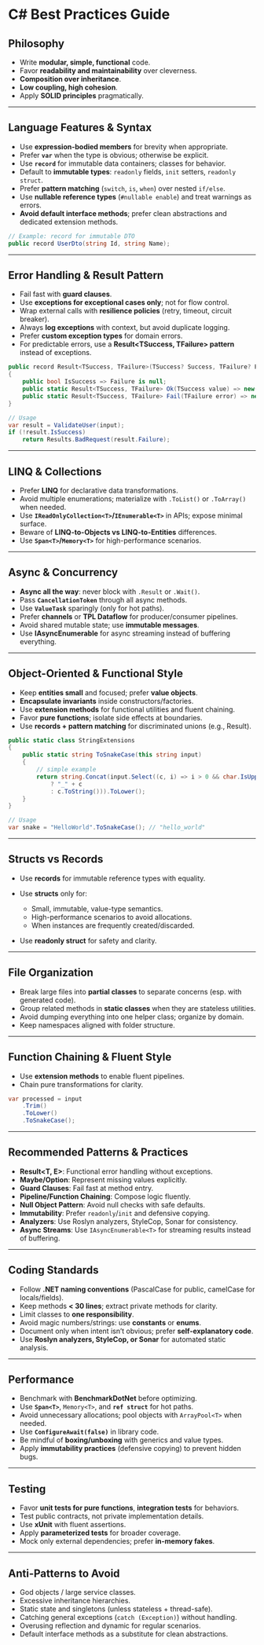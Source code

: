# C# Best Practices Guide

## Philosophy

* Write **modular, simple, functional** code.
* Favor **readability and maintainability** over cleverness.
* **Composition over inheritance**.
* **Low coupling, high cohesion**.
* Apply **SOLID principles** pragmatically.

---

## Language Features & Syntax

* Use **expression-bodied members** for brevity when appropriate.
* Prefer **`var`** when the type is obvious; otherwise be explicit.
* Use **`record`** for immutable data containers; classes for behavior.
* Default to **immutable types**: `readonly` fields, `init` setters, `readonly struct`.
* Prefer **pattern matching** (`switch`, `is`, `when`) over nested `if/else`.
* Use **nullable reference types** (`#nullable enable`) and treat warnings as errors.
* **Avoid default interface methods**; prefer clean abstractions and dedicated extension methods.

```csharp
// Example: record for immutable DTO
public record UserDto(string Id, string Name);
```

---

## Error Handling & Result Pattern

* Fail fast with **guard clauses**.
* Use **exceptions for exceptional cases only**; not for flow control.
* Wrap external calls with **resilience policies** (retry, timeout, circuit breaker).
* Always **log exceptions** with context, but avoid duplicate logging.
* Prefer **custom exception types** for domain errors.
* For predictable errors, use a **Result\<TSuccess, TFailure> pattern** instead of exceptions.

```csharp
public record Result<TSuccess, TFailure>(TSuccess? Success, TFailure? Failure)
{
    public bool IsSuccess => Failure is null;
    public static Result<TSuccess, TFailure> Ok(TSuccess value) => new(value, default);
    public static Result<TSuccess, TFailure> Fail(TFailure error) => new(default, error);
}

// Usage
var result = ValidateUser(input);
if (!result.IsSuccess)
    return Results.BadRequest(result.Failure);
```

---

## LINQ & Collections

* Prefer **LINQ** for declarative data transformations.
* Avoid multiple enumerations; materialize with `.ToList()` or `.ToArray()` when needed.
* Use **`IReadOnlyCollection<T>`/`IEnumerable<T>`** in APIs; expose minimal surface.
* Beware of **LINQ-to-Objects vs LINQ-to-Entities** differences.
* Use **`Span<T>`/`Memory<T>`** for high-performance scenarios.

---

## Async & Concurrency

* **Async all the way**: never block with `.Result` or `.Wait()`.
* Pass **`CancellationToken`** through all async methods.
* Use **`ValueTask`** sparingly (only for hot paths).
* Prefer **channels** or **TPL Dataflow** for producer/consumer pipelines.
* Avoid shared mutable state; use **immutable messages**.
* Use **IAsyncEnumerable<T>** for async streaming instead of buffering everything.

---

## Object-Oriented & Functional Style

* Keep **entities small** and focused; prefer **value objects**.
* **Encapsulate invariants** inside constructors/factories.
* Use **extension methods** for functional utilities and fluent chaining.
* Favor **pure functions**; isolate side effects at boundaries.
* Use **records + pattern matching** for discriminated unions (e.g., Result<T>).

```csharp
public static class StringExtensions
{
    public static string ToSnakeCase(this string input)
    {
        // simple example
        return string.Concat(input.Select((c, i) => i > 0 && char.IsUpper(c)
            ? "_" + c
            : c.ToString())).ToLower();
    }
}

// Usage
var snake = "HelloWorld".ToSnakeCase(); // "hello_world"
```

---

## Structs vs Records

* Use **records** for immutable reference types with equality.
* Use **structs** only for:

  * Small, immutable, value-type semantics.
  * High-performance scenarios to avoid allocations.
  * When instances are frequently created/discarded.
* Use **readonly struct** for safety and clarity.

---

## File Organization

* Break large files into **partial classes** to separate concerns (esp. with generated code).
* Group related methods in **static classes** when they are stateless utilities.
* Avoid dumping everything into one helper class; organize by domain.
* Keep namespaces aligned with folder structure.

---

## Function Chaining & Fluent Style

* Use **extension methods** to enable fluent pipelines.
* Chain pure transformations for clarity.

```csharp
var processed = input
    .Trim()
    .ToLower()
    .ToSnakeCase();
```

---

## Recommended Patterns & Practices

* **Result\<T, E>**: Functional error handling without exceptions.
* **Maybe/Option**: Represent missing values explicitly.
* **Guard Clauses**: Fail fast at method entry.
* **Pipeline/Function Chaining**: Compose logic fluently.
* **Null Object Pattern**: Avoid null checks with safe defaults.
* **Immutability**: Prefer `readonly`/`init` and defensive copying.
* **Analyzers**: Use Roslyn analyzers, StyleCop, Sonar for consistency.
* **Async Streams**: Use `IAsyncEnumerable<T>` for streaming results instead of buffering.

---

## Coding Standards

* Follow **.NET naming conventions** (PascalCase for public, camelCase for locals/fields).
* Keep methods **< 30 lines**; extract private methods for clarity.
* Limit classes to **one responsibility**.
* Avoid magic numbers/strings: use **constants** or **enums**.
* Document only when intent isn’t obvious; prefer **self-explanatory code**.
* Use **Roslyn analyzers, StyleCop, or Sonar** for automated static analysis.

---

## Performance

* Benchmark with **BenchmarkDotNet** before optimizing.
* Use **`Span<T>`**, `Memory<T>`, and **`ref struct`** for hot paths.
* Avoid unnecessary allocations; pool objects with `ArrayPool<T>` when needed.
* Use **`ConfigureAwait(false)`** in library code.
* Be mindful of **boxing/unboxing** with generics and value types.
* Apply **immutability practices** (defensive copying) to prevent hidden bugs.

---

## Testing

* Favor **unit tests for pure functions**, **integration tests** for behaviors.
* Test public contracts, not private implementation details.
* Use **xUnit** with fluent assertions.
* Apply **parameterized tests** for broader coverage.
* Mock only external dependencies; prefer **in-memory fakes**.

---

## Anti-Patterns to Avoid

* God objects / large service classes.
* Excessive inheritance hierarchies.
* Static state and singletons (unless stateless + thread-safe).
* Catching general exceptions (`catch (Exception)`) without handling.
* Overusing reflection and dynamic for regular scenarios.
* Default interface methods as a substitute for clean abstractions.
